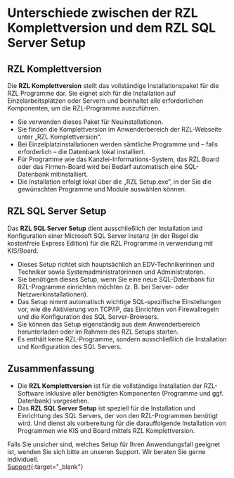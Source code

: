 # Unterschiede zwischen der RZL Komplettversion und dem RZL SQL Server Setup

## RZL Komplettversion

Die **RZL Komplettversion** stellt das vollständige Installationspaket für die RZL Programme dar. Sie eignet sich für die Installation auf Einzelarbeitsplätzen oder Servern und beinhaltet alle erforderlichen Komponenten, um die RZL-Programme auszuführen.

- Sie verwenden dieses Paket für Neuinstallationen.
- Sie finden die Komplettversion im Anwenderbereich der RZL-Webseite unter „RZL Komplettversion“.
- Bei Einzelplatzinstallationen werden sämtliche Programme und – falls erforderlich – die Datenbank lokal installiert.
- Für Programme wie das Kanzlei-Informations-System, das RZL Board oder das Firmen-Board wird bei Bedarf automatisch eine SQL-Datenbank mitinstalliert.
- Die Installation erfolgt lokal über die „RZL Setup.exe“, in der Sie die gewünschten Programme und Module auswählen können.

## RZL SQL Server Setup

Das **RZL SQL Server Setup** dient ausschließlich der Installation und Konfiguration einer Microsoft SQL Server Instanz (in der Regel die kostenfreie Express Edition) für die RZL Programme in verwendung mit KIS/Board.

- Dieses Setup richtet sich hauptsächlich an EDV-Technikerinnen und Techniker sowie Systemadministratorinnen und Administratoren.
- Sie benötigen dieses Setup, wenn Sie eine neue SQL-Datenbank für RZL-Programme einrichten möchten (z. B. bei Server- oder Netzwerkinstallationen).
- Das Setup nimmt automatisch wichtige SQL-spezifische Einstellungen vor, wie die Aktivierung von TCP/IP, das Einrichten von Firewallregeln und die Konfiguration des SQL Server-Browsers.
- Sie können das Setup eigenständig aus dem Anwenderbereich herunterladen oder im Rahmen des RZL Setups starten.
- Es enthält keine RZL-Programme, sondern ausschließlich die Installation und Konfiguration des SQL Servers.

## Zusammenfassung

- Die **RZL Komplettversion** ist für die vollständige Installation der RZL-Software inklusive aller benötigten Komponenten (Programme und ggf. Datenbank) vorgesehen.
- Das **RZL SQL Server Setup** ist speziell für die Installation und Einrichtung des SQL Servers, der von den RZL-Programmen benötigt wird. Und dienst als vorbereitung  für die darauffolgende Installation von Programmen wie KIS und Board mittels RZL Komplettversion.

Falls Sie unsicher sind, welches Setup für Ihren Anwendungsfall geeignet ist, wenden Sie sich bitte an unseren Support. Wir beraten Sie gerne individuell.   
[Support](https://rzlsoftware.at/support){:target="_blank"}
